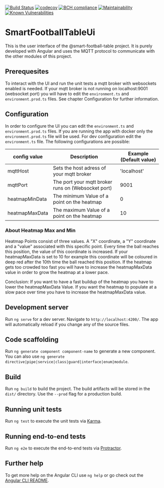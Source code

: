 [![Build Status](https://travis-ci.org/smart-football-table/smart-football-table-ui.svg?branch=master)](https://travis-ci.org/smart-football-table/smart-football-table-ui)
[![codecov](https://codecov.io/gh/smart-football-table/smart-football-table-ui/branch/master/graph/badge.svg?token=3aFLC5Mwqa)](https://codecov.io/gh/smart-football-table/smart-football-table-ui)
[![BCH compliance](https://bettercodehub.com/edge/badge/smart-football-table/smart-football-table-ui?branch=master)](https://bettercodehub.com/)
[![Maintainability](https://api.codeclimate.com/v1/badges/bd9873bb27ce7de3b7be/maintainability)](https://codeclimate.com/github/smart-football-table/smart-football-table-ui/maintainability)
[![Known Vulnerabilities](https://snyk.io/test/github/smart-football-table/smart-football-table-ui/badge.svg?targetFile=package.json)](https://snyk.io/test/github/smart-football-table/smart-football-table-ui?targetFile=package.json)

# SmartFootballTableUi

This is the user interface of the @smart-football-table project. It is purely developed with Angular and uses the MQTT protocol to communicate with the other modules of this project.

## Prerequesites

To interact with the UI and run the unit tests a mqtt broker with websockets enabled is needed. If your mqtt broker is not running on localhost:9001 (websocket port) you will have to edit the `environment.ts` and `environment.prod.ts` files. See chapter Configuration for further information.

## Configuration

In order to configure the UI you can edit the `environment.ts` and `environment.prod.ts` files. If you are running the 
app with docker only the `environment.prod.ts` file will be used. For dev configuration edit the `environment.ts`
file. The following configurations are possible:

| config value               | Description                                             | Example (Default value)   |
| -------------------------- | ------------------------------------------------------- |---------------------------|
| mqttHost                   | Sets the host adress of your mqtt broker                | 'localhost'               |
| mqttPort                   | The port your mqtt broker runs on (Websocket port)      | 9001                      |
| heatmapMinData             | The minimum Value of a point on the heatmap             | 0                         |
| heatmapMaxData             | The maximum Value of a point on the heatmap             | 10                        |

### About Heatmap Max and Min
Heatmap Points consist of three values. A "X" coordinate, a "Y" coordinate and a "value" associated with this specific point. Every time the ball 
reaches this position, the value of this coordinate is increased. If your heatmapMaxData is set to 10 for example this coordinate will be coloured 
in deep red after the 10th time the ball reached this position. If the heatmap gets too crowded too fast you will have to increase the heatmapMaxData value
in order to grow the heatmap at a lower pace. 

Conclusion: If you want to have a fast buildup of the heatmap you have to lower the heatmapMaxData Value. If you want the heatmap to populate at a slow
pace over time you have to increase the heatmapMaxData value.

## Development server

Run `ng serve` for a dev server. Navigate to `http://localhost:4200/`. The app will automatically reload if you change any of the source files.

## Code scaffolding

Run `ng generate component component-name` to generate a new component. You can also use `ng generate directive|pipe|service|class|guard|interface|enum|module`.

## Build

Run `ng build` to build the project. The build artifacts will be stored in the `dist/` directory. Use the `--prod` flag for a production build.

## Running unit tests

Run `ng test` to execute the unit tests via [Karma](https://karma-runner.github.io).

## Running end-to-end tests

Run `ng e2e` to execute the end-to-end tests via [Protractor](http://www.protractortest.org/).

## Further help

To get more help on the Angular CLI use `ng help` or go check out the [Angular CLI README](https://github.com/angular/angular-cli/blob/master/README.md).
